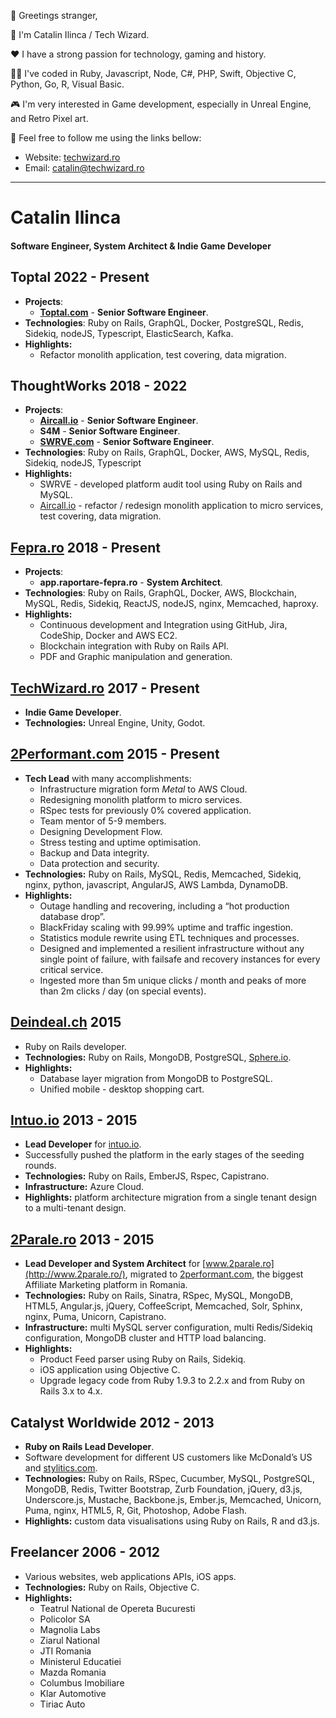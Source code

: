 👋 Greetings stranger,

🪪 I'm Catalin Ilinca / Tech Wizard.

❤️ I have a strong passion for technology, gaming and history.

👨‍💻 I've coded in Ruby, Javascript, Node, C#, PHP, Swift, Objective C, Python, Go, R, Visual Basic.

🎮 I'm very interested in Game development, especially in Unreal Engine, and Retro Pixel art.

🫵 Feel free to follow me using the links bellow:

* Website: [techwizard.ro](https://techwizard.ro)
* Email: [catalin@techwizard.ro](mailto:catalin@techwizard.ro)

---

# Catalin Ilinca
#### **Software Engineer, System Architect & Indie Game Developer**

## Toptal 2022 - Present

- **Projects**:
    - [**Toptal.com**](http://Toptal.com) - **Senior Software Engineer**.
- **Technologies**: Ruby on Rails, GraphQL, Docker, PostgreSQL, Redis, Sidekiq, nodeJS, Typescript, ElasticSearch, Kafka.
- **Highlights:**
    - Refactor monolith application, test covering, data migration.

## ThoughtWorks 2018 - 2022

- **Projects**:
    - **[Aircall.io](http://Aircall.io)** - **Senior Software Engineer**.
    - **S4M** - **Senior Software Engineer**.
    - **[SWRVE.com](http://SWRVE.com)** - **Senior Software Engineer**.
- **Technologies**: Ruby on Rails, GraphQL, Docker, AWS, MySQL, Redis, Sidekiq, nodeJS, Typescript
- **Highlights:**
    - SWRVE - developed platform audit tool using Ruby on Rails and MySQL.
    - [Aircall.io](http://Aircall.io) - refactor / redesign monolith application to micro services, test covering, data migration.

## [Fepra.ro](http://Fepra.ro) 2018 - Present

- **Projects**:
    - **app.raportare-fepra.ro** - **System Architect**.
- **Technologies**: Ruby on Rails, GraphQL, Docker, AWS, Blockchain, MySQL, Redis, Sidekiq, ReactJS, nodeJS, nginx, Memcached, haproxy.
- **Highlights:**
    - Continuous development and Integration using GitHub, Jira, CodeShip, Docker and AWS EC2.
    - Blockchain integration with Ruby on Rails API.
    - PDF and Graphic manipulation and generation.

## [TechWizard.ro](http://TechWizard.ro) 2017 - Present

- **Indie Game Developer**.
- **Technologies:** Unreal Engine, Unity, Godot.

## [2Performant.com](http://2Performant.com) 2015 - Present

- **Tech Lead** with many accomplishments:
    - Infrastructure migration form *Metal* to AWS Cloud.
    - Redesigning monolith platform to micro services.
    - RSpec tests for previously 0% covered application.
    - Team mentor of 5-9 members.
    - Designing Development Flow.
    - Stress testing and uptime optimisation.
    - Backup and Data integrity.
    - Data protection and security.
- **Technologies:** Ruby on Rails, MySQL, Redis, Memcached, Sidekiq, nginx, python, javascript, AngularJS, AWS Lambda, DynamoDB.
- **Highlights:**
    - Outage handling and recovering, including a “hot production database drop”.
    - BlackFriday scaling with 99.99% uptime and traffic ingestion.
    - Statistics module rewrite using ETL techniques and processes.
    - Designed and implemented a resilient infrastructure without any single point of failure, with failsafe and recovery instances for every critical service.
    - Ingested more than 5m unique clicks / month and peaks of more than 2m clicks / day (on special events).

## [Deindeal.ch](http://deindeal.ch/) 2015

- Ruby on Rails developer.
- **Technologies:** Ruby on Rails, MongoDB, PostgreSQL, [Sphere.io](http://sphere.io/).
- **Highlights:**
    - Database layer migration from MongoDB to PostgreSQL.
    - Unified mobile - desktop shopping cart.

## [Intuo.io](http://Intuo.io) 2013 - 2015

- **Lead Developer** for [intuo.io](http://intuo.io/).
- Successfully pushed the platform in the early stages of the seeding rounds.
- **Technologies:** Ruby on Rails, EmberJS, Rspec, Capistrano.
- **Infrastructure:** Azure Cloud.
- **Highlights:** platform architecture migration from a single tenant design to a multi-tenant design.

## [2Parale.ro](http://2Parale.ro) 2013 - 2015

- **Lead Developer and System Architect** for [www.2parale.ro](http://www.2parale.ro/), migrated to [2performant.com](http://2performant.com/), the biggest Affiliate Marketing platform in Romania.
- **Technologies:** Ruby on Rails, Sinatra, RSpec, MySQL, MongoDB, HTML5, Angular.js, jQuery, CoffeeScript, Memcached, Solr, Sphinx, nginx, Puma, Unicorn, Capistrano.
- **Infrastructure:** multi MySQL server configuration, multi Redis/Sidekiq configuration, MongoDB cluster and HTTP load balancing.
- **Highlights:**
    - Product Feed parser using Ruby on Rails, Sidekiq.
    - iOS application using Objective C.
    - Upgrade legacy code from Ruby 1.9.3 to 2.2.x and from Ruby on Rails 3.x to 4.x.

## Catalyst Worldwide 2012 - 2013

- **Ruby on Rails Lead Developer**.
- Software development for different US customers like McDonald’s US and [stylitics.com](http://stylitics.com/).
- **Technologies:** Ruby on Rails, RSpec, Cucumber, MySQL, PostgreSQL, MongoDB, Redis, Twitter Bootstrap, Zurb Foundation, jQuery, d3.js, Underscore.js, Mustache, Backbone.js, Ember.js, Memcached, Unicorn, Puma, nginx, HTML5, R, Git, Photoshop, Adobe Flash.
- **Highlights:** custom data visualisations using Ruby on Rails, R and d3.js.

## Freelancer 2006 - 2012

- Various websites, web applications APIs, iOS apps.
- **Technologies:** Ruby on Rails, Objective C.
- **Highlights:**
    - Teatrul National de Opereta Bucuresti
    - Policolor SA
    - Magnolia Labs
    - Ziarul National
    - JTI Romania
    - Ministerul Educatiei
    - Mazda Romania
    - Columbus Imobiliare
    - Klar Automotive
    - Tiriac Auto

